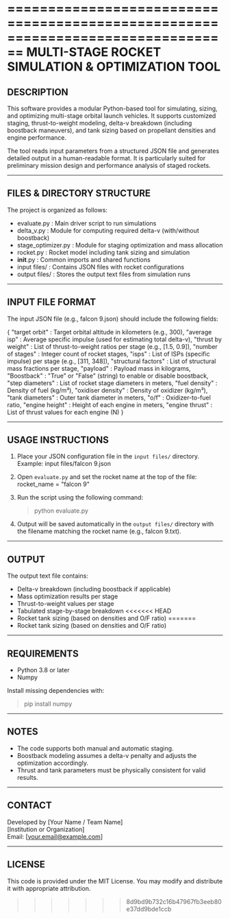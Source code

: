 ================================================================================
                        MULTI-STAGE ROCKET SIMULATION & OPTIMIZATION TOOL
================================================================================

DESCRIPTION
-----------
This software provides a modular Python-based tool for simulating, sizing, and 
optimizing multi-stage orbital launch vehicles. It supports customized staging, 
thrust-to-weight modeling, delta-v breakdown (including boostback maneuvers), 
and tank sizing based on propellant densities and engine performance.

The tool reads input parameters from a structured JSON file and generates 
detailed output in a human-readable format. It is particularly suited for 
preliminary mission design and performance analysis of staged rockets.

--------------------------------------------------------------------------------

FILES & DIRECTORY STRUCTURE
---------------------------
The project is organized as follows:

- evaluate.py              : Main driver script to run simulations
- delta_v.py               : Module for computing required delta-v (with/without boostback)
- stage_optimizer.py       : Module for staging optimization and mass allocation
- rocket.py                : Rocket model including tank sizing and simulation
- __init__.py              : Common imports and shared functions
- input files/             : Contains JSON files with rocket configurations
- output files/            : Stores the output text files from simulation runs

--------------------------------------------------------------------------------

INPUT FILE FORMAT
-----------------
The input JSON file (e.g., falcon 9.json) should include the following fields:

{
  "target orbit"         : Target orbital altitude in kilometers (e.g., 300),
  "average isp"          : Average specific impulse (used for estimating total delta-v),
  "thrust by weight"     : List of thrust-to-weight ratios per stage (e.g., [1.5, 0.9]),
  "number of stages"     : Integer count of rocket stages,
  "isps"                 : List of ISPs (specific impulse) per stage (e.g., [311, 348]),
  "structural factors"   : List of structural mass fractions per stage,
  "payload"              : Payload mass in kilograms,
  "Boostback"            : "True" or "False" (string) to enable or disable boostback,
  "step diameters"       : List of rocket stage diameters in meters,
  "fuel density"         : Density of fuel (kg/m³),
  "oxidiser density"     : Density of oxidizer (kg/m³),
  "tank diameters"       : Outer tank diameter in meters,
  "o/f"                  : Oxidizer-to-fuel ratio,
  "engine height"        : Height of each engine in meters,
  "engine thrust"        : List of thrust values for each engine (N)
}

--------------------------------------------------------------------------------

USAGE INSTRUCTIONS
------------------

1. Place your JSON configuration file in the `input files/` directory.
   Example: input files/falcon 9.json

2. Open `evaluate.py` and set the rocket name at the top of the file:
   rocket_name = "falcon 9"

3. Run the script using the following command:
   > python evaluate.py

4. Output will be saved automatically in the `output files/` directory
   with the filename matching the rocket name (e.g., falcon 9.txt).

--------------------------------------------------------------------------------

OUTPUT
------
The output text file contains:

- Delta-v breakdown (including boostback if applicable)
- Mass optimization results per stage
- Thrust-to-weight values per stage
- Tabulated stage-by-stage breakdown
<<<<<<< HEAD
- Rocket tank sizing (based on densities and O/F ratio)
=======
- Rocket tank sizing (based on densities and O/F ratio)

--------------------------------------------------------------------------------

REQUIREMENTS
------------
- Python 3.8 or later
- Numpy

Install missing dependencies with:
> pip install numpy

--------------------------------------------------------------------------------

NOTES
-----
- The code supports both manual and automatic staging.
- Boostback modeling assumes a delta-v penalty and adjusts the optimization accordingly.
- Thrust and tank parameters must be physically consistent for valid results.

--------------------------------------------------------------------------------

CONTACT
-------
Developed by [Your Name / Team Name]  
[Institution or Organization]  
Email: [your.email@example.com]

--------------------------------------------------------------------------------

LICENSE
-------
This code is provided under the MIT License. You may modify and distribute it
with appropriate attribution.
>>>>>>> 8d9bd9b732c16b47967fb3eeb80e37dd9bde1ccb
